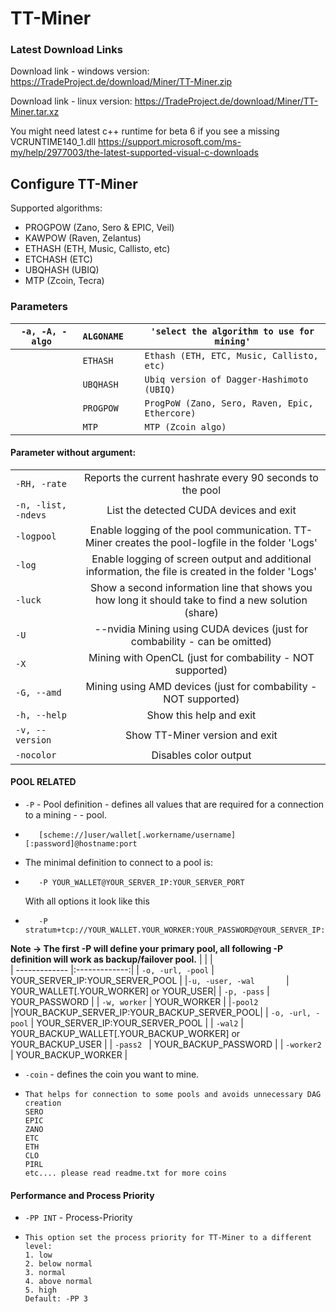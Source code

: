 # TT-Miner

### Latest Download Links
Download link - windows version:
https://TradeProject.de/download/Miner/TT-Miner.zip

Download link - linux version:
https://TradeProject.de/download/Miner/TT-Miner.tar.xz

You might need latest c++ runtime for beta 6 if you see a missing VCRUNTIME140_1.dll
https://support.microsoft.com/ms-my/help/2977003/the-latest-supported-visual-c-downloads

## Configure TT-Miner

Supported algorithms:
   - PROGPOW (Zano, Sero & EPIC, Veil)
   - KAWPOW (Raven, Zelantus)
   - ETHASH (ETH, Music, Callisto, etc)
   - ETCHASH (ETC)
   - UBQHASH (UBIQ)
   - MTP (Zcoin, Tecra)

### Parameters
|      `-a, -A, -algo `         |`ALGONAME   `                         |`'select the algorithm to use for mining'`                         |
|----------------|-------------------------------|-----------------------------|
||`ETHASH  `         |`Ethash (ETH, ETC, Music, Callisto, etc)`            |"Isn't this fun?"            |
|         |`UBQHASH`|`Ubiq version of Dagger-Hashimoto (UBIQ)`|
|         |`PROGPOW`|`ProgPoW (Zano, Sero, Raven, Epic, Ethercore)`|
|         |`MTP`|`MTP (Zcoin algo)`|


#### Parameter without argument:
|               |               |    
| ------------- |:-------------:| 
| `-RH, -rate `      | Reports the current hashrate every 90 seconds to the pool | 
| `-n, -list, -ndevs`   | List the detected CUDA devices and exit |      
| `-logpool` | Enable logging of the pool communication. TT-Miner creates the pool-logfile in the folder 'Logs'  |
| `-log`   | Enable logging of screen output and additional information, the file is created in the folder 'Logs' |      
| `-luck`   | Show a second information line that shows you how long it should take to find a new solution (share) |      
| `-U`   |  --nvidia      Mining using CUDA devices (just for combability - can be omitted) |   
| `-X`   | Mining with OpenCL (just for combability - NOT supported) |   
| `-G, --amd`   | Mining using AMD devices (just for combability - NOT supported) |     
| `-h, --help`   | Show this help and exit |     
| `-v, --version`   | Show TT-Miner version and exit |     
| `-nocolor`   | Disables color output |  

#### POOL RELATED


- `-P` - Pool definition - defines all values that are required for a connection to a mining -          -  pool. 
-        [scheme://]user/wallet[.workername/username][:password]@hostname:port
-        
     The minimal definition to connect to a pool is:
-        -P YOUR_WALLET@YOUR_SERVER_IP:YOUR_SERVER_PORT
     With all options it look like this
-        -P stratum+tcp://YOUR_WALLET.YOUR_WORKER:YOUR_PASSWORD@YOUR_SERVER_IP:YOUR_SERVER_PORT
**Note -> The first -P will define your primary pool, all following -P definition will work as
            backup/failover pool.**
|               |               |    
| ------------- |:-------------:| 
| `-o, -url, -pool`      | YOUR_SERVER_IP:YOUR_SERVER_POOL | 
|`-u, -user, -wal       `| YOUR_WALLET[.YOUR_WORKER] or YOUR_USER|
| `-p, -pass`      | YOUR_PASSWORD | 
| `-w, worker`      | YOUR_WORKER | 
|`-pool2`         |YOUR_BACKUP_SERVER_IP:YOUR_BACKUP_SERVER_POOL|
| `-o, -url, -pool`      | YOUR_SERVER_IP:YOUR_SERVER_POOL | 
| `-wal2`      | YOUR_BACKUP_WALLET[.YOUR_BACKUP_WORKER] or YOUR_BACKUP_USER | 
| `-pass2 `      | YOUR_BACKUP_PASSWORD | 
| `-worker2`      | YOUR_BACKUP_WORKER | 

- `-coin` -  defines the coin you want to mine.
-     That helps for connection to some pools and avoids unnecessary DAG creation
      SERO
      EPIC
      ZANO
      ETC
      ETH
      CLO
      PIRL
      etc.... please read readme.txt for more coins
#### Performance and Process Priority

- `-PP INT` -  Process-Priority
-     This option set the process priority for TT-Miner to a different level: 
      1. low
      2. below normal
      3. normal
      4. above normal
      5. high
      Default: -PP 3

